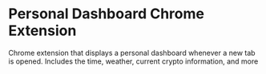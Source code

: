 # Personal Dashboard Chrome Extension
 Chrome extension that displays a personal dashboard whenever a new tab is opened. Includes the time, weather, current crypto information, and more
